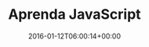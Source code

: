 ---
title: "Aprenda JavaScript"
slug: "javascript"
path: "/tag/javascript"
date: "2016-01-12T06:00:14+00:00"
tags: [
  slug: 'javascript',
  slug: 'iniciante',
  slug: 'intermediario',
  slug: 'avancado',
]
featured_media: 'https://res.cloudinary.com/webdevacademy/image/upload/v1542230309/featured/webdevacademy-tutorial-javascript.png'
---